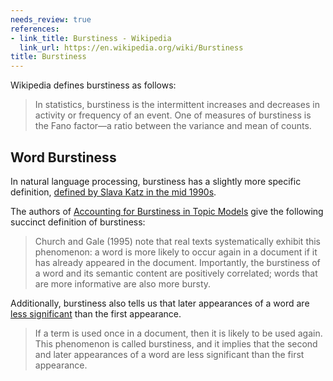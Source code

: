 ```yaml
---
needs_review: true
references:
- link_title: Burstiness - Wikipedia
  link_url: https://en.wikipedia.org/wiki/Burstiness
title: Burstiness
---
```

Wikipedia defines burstiness as follows:

> In statistics, burstiness is the intermittent increases and decreases in activity or frequency of an event. One of measures of burstiness is the Fano factor—a ratio between the variance and mean of counts.

## Word Burstiness
In natural language processing, burstiness has a slightly more specific definition,
[defined by Slava Katz in the mid 1990s][2].

The authors of [Accounting for Burstiness in Topic Models][1] give the following succinct definition
of burstiness:

> Church and Gale (1995) note that real texts systematically exhibit this phenomenon: a word is more likely to occur again in a document if it has already appeared in the document. Importantly, the burstiness of a word and its semantic content are positively correlated; words that are more informative are also more bursty.

Additionally, burstiness also tells us that later appearances of a word are [less significant][3]
than the first appearance.
> If a term is used once in a document, then it is likely to be used again. This phenomenon is called burstiness, and it implies that the second and later appearances of a word are less significant than the first appearance.

[1]: https://web.stanford.edu/~gdoyle/papers/doyle-elkan-2009-icml-paper.pdf
[2]: http://dl.acm.org/citation.cfm?id=974690
[3]: http://cseweb.ucsd.edu/~elkan/perplexity.html